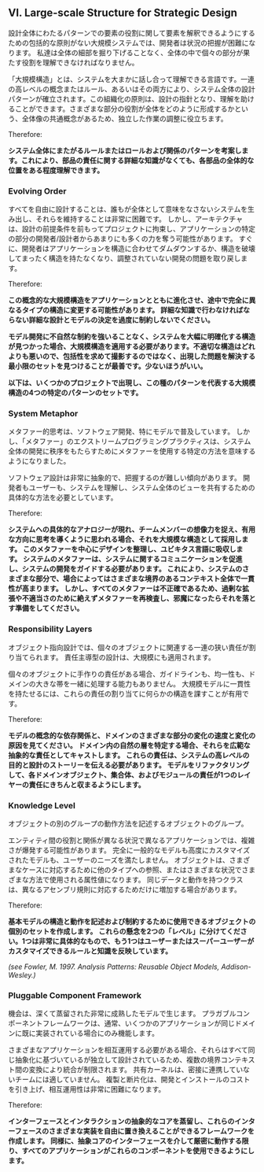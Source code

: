 ## VI. Large-scale Structure for Strategic Design

設計全体にわたるパターンでの要素の役割に関して要素を解釈できるようにするための包括的な原則がない大規模システムでは、開発者は状況の把握が困難になります。 私達は全体の細部を掘り下げることなく、全体の中で個々の部分が果たす役割を理解できなければなりません。

「大規模構造」とは、システムを大まかに話し合って理解できる言語です。一連の高レベルの概念またはルール、あるいはその両方により、システム全体の設計パターンが確立されます。この組織化の原則は、設計の指針となり、理解を助けることができます。さまざまな部分の役割が全体をどのように形成するかという、全体像の共通概念があるため、独立した作業の調整に役立ちます。

Therefore:

__システム全体にまたがるルールまたはロールおよび関係のパターンを考案します。これにより、部品の責任に関する詳細な知識がなくても、各部品の全体的な位置をある程度理解できます。__

### Evolving Order

すべてを自由に設計することは、誰もが全体として意味をなさないシステムを生み出し、それらを維持することは非常に困難です。 しかし、アーキテクチャは、設計の前提条件を前もってプロジェクトに拘束し、アプリケーションの特定の部分の開発者/設計者からあまりにも多くの力を奪う可能性があります。 すぐに、開発者はアプリケーションを構造に合わせてダムダウンするか、構造を破壊してまったく構造を持たなくなり、調整されていない開発の問題を取り戻します。

Therefore:

__この概念的な大規模構造をアプリケーションとともに進化させ、途中で完全に異なるタイプの構造に変更する可能性があります。 詳細な知識で行わなければならない詳細な設計とモデルの決定を過度に制約しないでください。__

__モデル開発に不自然な制約を強いることなく、システムを大幅に明確化する構造が見つかった場合、大規模構造を適用する必要があります。不適切な構造はどれよりも悪いので、包括性を求めて撮影するのではなく、出現した問題を解決する最小限のセットを見つけることが最善です。少ないほうがいい。__

__以下は、いくつかのプロジェクトで出現し、この種のパターンを代表する大規模構造の4つの特定のパターンのセットです。__

### System Metaphor

メタファー的思考は、ソフトウェア開発、特にモデルで普及しています。 しかし、「メタファー」のエクストリームプログラミングプラクティスは、システム全体の開発に秩序をもたらすためにメタファーを使用する特定の方法を意味するようになりました。

ソフトウェア設計は非常に抽象的で、把握するのが難しい傾向があります。 開発者もユーザーも、システムを理解し、システム全体のビューを共有するための具体的な方法を必要としています。

Therefore:

__システムへの具体的なアナロジーが現れ、チームメンバーの想像力を捉え、有用な方向に思考を導くように思われる場合、それを大規模な構造として採用します。 このメタファーを中心にデザインを整理し、ユビキタス言語に吸収します。 システムのメタファーは、システムに関するコミュニケーションを促進し、システムの開発をガイドする必要があります。 これにより、システムのさまざまな部分で、場合によってはさまざまな境界のあるコンテキスト全体で一貫性が高まります。 しかし、すべてのメタファーは不正確であるため、過剰な拡張や不適当さのために絶えずメタファーを再検査し、邪魔になったらそれを落とす準備をしてください。__

### Responsibility Layers

オブジェクト指向設計では、個々のオブジェクトに関連する一連の狭い責任が割り当てられます。 責任主導型の設計は、大規模にも適用されます。

個々のオブジェクトに手作りの責任がある場合、ガイドラインも、均一性も、ドメインの大きな帯を一緒に処理する能力もありません。 大規模モデルに一貫性を持たせるには、これらの責任の割り当てに何らかの構造を課すことが有用です。

Therefore:

__モデルの概念的な依存関係と、ドメインのさまざまな部分の変化の速度と変化の原因を見てください。 ドメイン内の自然の層を特定する場合、それらを広範な抽象的な責任としてキャストします。 これらの責任は、システムの高レベルの目的と設計のストーリーを伝える必要があります。 モデルをリファクタリングして、各ドメインオブジェクト、集合体、およびモジュールの責任が1つのレイヤーの責任にきちんと収まるようにします。__

### Knowledge Level

オブジェクトの別のグループの動作方法を記述するオブジェクトのグループ。

エンティティ間の役割と関係が異なる状況で異なるアプリケーションでは、複雑さが爆発する可能性があります。 完全に一般的なモデルも高度にカスタマイズされたモデルも、ユーザーのニーズを満たしません。 オブジェクトは、さまざまなケースに対応するために他のタイプへの参照、またはさまざまな状況でさまざまな方法で使用される属性値になります。 同じデータと動作を持つクラスは、異なるアセンブリ規則に対応するためだけに増加する場合があります。

Therefore:

__基本モデルの構造と動作を記述および制約するために使用できるオブジェクトの個別のセットを作成します。 これらの懸念を2つの「レベル」に分けてください。1つは非常に具体的なもので、もう1つはユーザーまたはスーパーユーザーがカスタマイズできるルールと知識を反映しています。__

_(see Fowler, M. 1997. Analysis Patterns: Reusable Object Models, Addison-Wesley.)_

### Pluggable Component Framework

機会は、深くて蒸留された非常に成熟したモデルで生じます。 プラガブルコンポーネントフレームワークは、通常、いくつかのアプリケーションが同じドメインに既に実装されている場合にのみ機能します。

さまざまなアプリケーションを相互運用する必要がある場合、それらはすべて同じ抽象化に基づいているが独立して設計されているため、複数の境界コンテキスト間の変換により統合が制限されます。 共有カーネルは、密接に連携していないチームには適していません。 複製と断片化は、開発とインストールのコストを引き上げ、相互運用性は非常に困難になります。

Therefore:

__インターフェースとインタラクションの抽象的なコアを蒸留し、これらのインターフェースのさまざまな実装を自由に置き換えることができるフレームワークを作成します。 同様に、抽象コアのインターフェースを介して厳密に動作する限り、すべてのアプリケーションがこれらのコンポーネントを使用できるようにします。__
